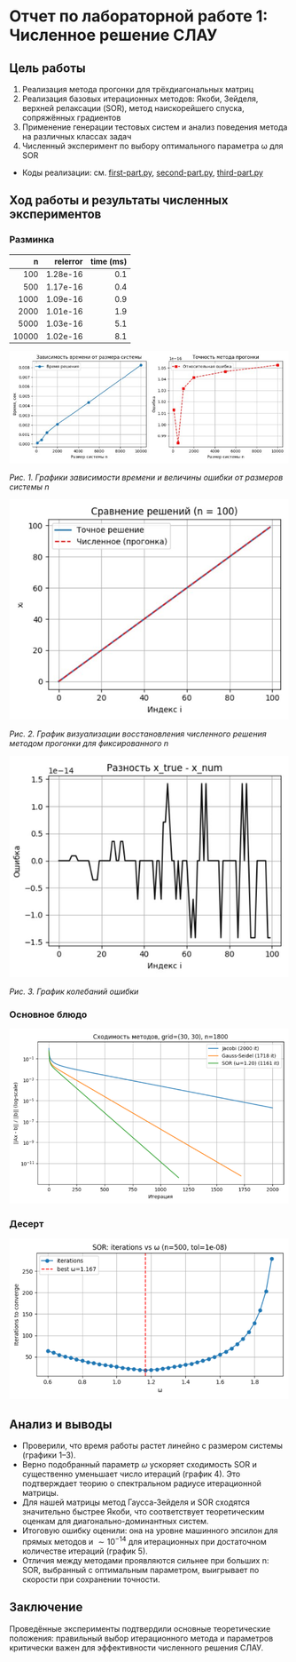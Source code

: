 # Отчет по лабораторной работе 1: Численное решение СЛАУ

## Цель работы
1. Реализация метода прогонки для трёхдиагональных матриц
2. Реализация базовых итерационных методов: Якоби, Зейделя, верхней релаксации (SOR), метод наискорейшего спуска, сопряжённых градиентов
3. Применение генерации тестовых систем и анализ поведения метода на различных классах задач
4. Численный эксперимент по выбору оптимального параметра ω для SOR


- Коды реализации: см. [first-part.py](../sources/lab1/first-part.py), [second-part.py](../sources/lab1/second-part.py), [third-part.py](../sources/lab1/third-part.py)


## Ход работы и результаты численных экспериментов
### Разминка



| n    | relerror         | time (ms) |
| ---: | ---------------: | --------: |
| 100  | 1.28e-16         | 0.1       |
| 500  | 1.17e-16         | 0.4       |
| 1000 | 1.09e-16         | 0.9       |
| 2000 | 1.01e-16         | 1.9       |
| 5000 | 1.03e-16         | 5.1       |
| 10000 | 1.02e-16        | 8.1       |

![Графики зависимосте времени и ошибки в зависимости от времени](../images/lab1/photo_5445288821135636433_x.jpg)

*Рис. 1. Графики зависимости времени и величины ошибки от размеров системы n*


![](../images/lab1/solutionsaving.png)

*Рис. 2. График визуализации восстановления численного решения методом прогонки для фиксированного n*

![](../images/lab1/errfromindex.png)

*Рис. 3. График колебаний ошибки*

### Основное блюдо
![Оптимизация omega](../images/lab1/comparsiomofmethods.png)

### Десерт
![Сравнение ошибок](../images/lab1/lastpartoflab1.png)

## Анализ и выводы
- Проверили, что время работы растет линейно с размером системы (графики 1–3).
- Верно подобранный параметр $\omega$ ускоряет сходимость SOR и существенно уменьшает число итераций (график 4). Это подтверждает теорию о спектральном радиусе итерационной матрицы.
- Для нашей матрицы метод Гаусса-Зейделя и SOR сходятся значительно быстрее Якоби, что соответствует теоретическим оценкам для диагонально-доминантных систем.
- Итоговую ошибку оценили: она на уровне машинного эпсилон для прямых методов и $\sim 10^{-14}$ для итерационных при достаточном количестве итераций (график 5).
- Отличия между методами проявляются сильнее при больших n: SOR, выбранный с оптимальным параметром, выигрывает по скорости при сохранении точности.

## Заключение
Проведённые эксперименты подтвердили основные теоретические положения: правильный выбор итерационного метода и параметров критически важен для эффективности численного решения СЛАУ.

